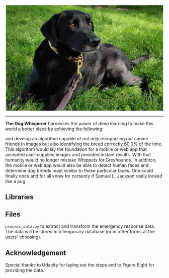 <div align="center">
  <a href="http://beesbeesbees.com/"><img width="500px" height="auto" src="doc/cover.jpg"></a>
</div>

---

**The Dog Whisperer** harnesses the power of deep learning to make this world a better place by achieving the following:


and develop an algorithm capable of not only recognizing our canine friends in images but also identifying the breed correctly 60.0% of the time. This algorithm would lay the foundation for a mobile or web app that accepted user-supplied images and provided instant results. With that humanity would no longer mistake Whippets for Greyhounds.
In addition, the mobile or web app would also be able to detect human faces and determine dog breeds most similar to these particular faces. One could finally once and for all know for certainty if Samuel L. Jackson really looked like a pug.

## Libraries


## Files
`process_data.py` to extract and transform the emergency response data. The data will be stored in a temporary database (or in other forms at the users' choosing).


## Acknowledgement
Special thanks to Udacity for laying out the steps and to Figure Eight for providing the data.
